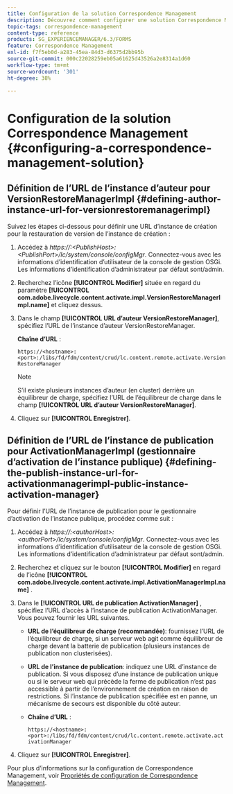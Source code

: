 ```yaml
---
title: Configuration de la solution Correspondence Management
description: Découvrez comment configurer une solution Correspondence Management dans un environnement AEM Forms.
topic-tags: correspondence-management
content-type: reference
products: SG_EXPERIENCEMANAGER/6.3/FORMS
feature: Correspondence Management
exl-id: f7f5eb0d-a283-45ea-84d3-d6375d2bb95b
source-git-commit: 000c22028259eb05a61625d43526a2e8314a1d60
workflow-type: tm+mt
source-wordcount: '301'
ht-degree: 38%

---
```


# Configuration de la solution Correspondence Management {#configuring-a-correspondence-management-solution}

## Définition de l’URL de l’instance d’auteur pour VersionRestoreManagerImpl {#defining-author-instance-url-for-versionrestoremanagerimpl}

Suivez les étapes ci-dessous pour définir une URL d’instance de création pour la restauration de version de l’instance de création :

1. Accédez à *https://:&lt;PublishHost>:&lt;PublishPort>/lc/system/console/configMgr*. Connectez-vous avec les informations d’identification d’utilisateur de la console de gestion OSGi. Les informations d’identification d’administrateur par défaut sont/admin.
1. Recherchez l’icône **[!UICONTROL Modifier]** située en regard du paramètre **[!UICONTROL com.adobe.livecycle.content.activate.impl.VersionRestoreManagerImpl.name]** et cliquez dessus.
1. Dans le champ **[!UICONTROL URL d’auteur VersionRestoreManager]**, spécifiez l’URL de l’instance d’auteur VersionRestoreManager.

   **Chaîne d’URL** :

   `https://<hostname>:<port>:/libs/fd/fdm/content/crud/lc.content.remote.activate.VersionRestoreManager`

   >[!NOTE]
   >
   >S’il existe plusieurs instances d’auteur (en cluster) derrière un équilibreur de charge, spécifiez l’URL de l’équilibreur de charge dans le champ **[!UICONTROL URL d’auteur VersionRestoreManager]**.

1. Cliquez sur **[!UICONTROL Enregistrer]**.

## Définition de l’URL de l’instance de publication pour ActivationManagerImpl (gestionnaire d’activation de l’instance publique) {#defining-the-publish-instance-url-for-activationmanagerimpl-public-instance-activation-manager}

Pour définir l’URL de l’instance de publication pour le gestionnaire d’activation de l’instance publique, procédez comme suit :

1. Accédez à *https://:&lt;authorHost>:&lt;authorPort>/lc/system/console/configMgr*. Connectez-vous avec les informations d’identification d’utilisateur de la console de gestion OSGi. Les informations d’identification d’administrateur par défaut sont/admin.
1. Recherchez et cliquez sur le bouton **[!UICONTROL Modifier]** en regard de l’icône **[!UICONTROL com.adobe.livecycle.content.activate.impl.ActivationManagerImpl.name]** .
1. Dans le **[!UICONTROL URL de publication ActivationManager]** , spécifiez l’URL d’accès à l’instance de publication ActivationManager. Vous pouvez fournir les URL suivantes.

   * **URL de l’équilibreur de charge (recommandée)**: fournissez l’URL de l’équilibreur de charge, si un serveur web agit comme équilibreur de charge devant la batterie de publication (plusieurs instances de publication non clusterisées).
   * **URL de l’instance de publication**: indiquez une URL d’instance de publication. Si vous disposez d’une instance de publication unique ou si le serveur web qui précède la ferme de publication n’est pas accessible à partir de l’environnement de création en raison de restrictions. Si l’instance de publication spécifiée est en panne, un mécanisme de secours est disponible du côté auteur.
   * **Chaîne d’URL** :

     `https://<hostname>:<port>:/libs/fd/fdm/content/crud/lc.content.remote.activate.activationManager`

1. Cliquez sur **[!UICONTROL Enregistrer]**.

Pour plus d’informations sur la configuration de Correspondence Management, voir [Propriétés de configuration de Correspondence Management](https://experienceleague.adobe.com/docs/experience-manager-release-information/aem-release-updates/previous-updates/aem-previous-versions.html?lang=fr).
